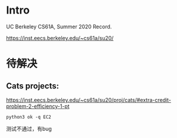 # Intro

UC Berkeley CS61A, Summer 2020 Record.    

https://inst.eecs.berkeley.edu/~cs61a/su20/

# 待解决

## Cats projects:

https://inst.eecs.berkeley.edu/~cs61a/su20/proj/cats/#extra-credit-problem-2-efficiency-1-pt

```
python3 ok -q EC2
```

测试不通过，有bug